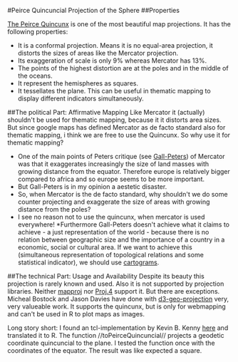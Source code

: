 #Peirce Quincuncial Projection of the Sphere
##Properties

[The Peirce Quincunx](http://en.m.wikipedia.org/wiki/Peirce_quincuncial_projection) is one of the most beautiful map projections. It has the following properties:   
  * It is a conformal projection. Means it is no equal-area projection, it distorts the sizes of areas like the Mercator projection.
  * Its exaggeration of scale is only 9% whereas Mercator has 13%.
  * The points of the highest distortion are at the poles and in the middle of the oceans. 
  * It represent the hemispheres as squares.
  * It tessellates the plane. This can be useful in thematic mapping to display different indicators simultaneously.

##The political Part: Affirmative Mapping
Like Mercator it (actually) shouldn't be used for thematic mapping, because it it distorts area sizes. But since google maps has defined Mercator as de facto standard also for thematic mapping, i think we are free to use the Quincunx. So why use it for thematic mapping?
  * One of the main points of Peters critique (see [Gall-Peters](http://en.m.wikipedia.org/wiki/Gall%E2%80%93Peters_projection)) of Mercator was that it exaggerates increasingly the size of land masses with growing distance from the equator. Therefore europe is relatively bigger compared to africa and so europe seems to be more important.
  * But Gall-Peters is in my opinion a aestetic disaster.
  * So, when Mercator is the de facto standard, why shouldn't we do some counter projecting and exaggerate the size of areas with growing distance from the poles?
  * I see no reason not to use the quincunx, when mercator is used everywhere! *Furthermore Gall-Peters doesn't achieve what it claims to achieve - a just representation of the world - because there is no relation between geographic size and the importance of a country in a economic, social or cultural area. If we want to achieve this (simultaneous representation of topological relations  and some statistical indicator), we should use [cartograms](http://www.worldmapper.org/index.html).

##The technical Part: Usage and Availability
Despite its beauty this projection is rarely known and used. Also it is not supported by projection libraries. Neither [mapproj](http://cran.r-project.org/web/packages/mapproj/index.html) nor [Proj.4](http://en.m.wikipedia.org/wiki/PROJ.4) support it. But there are exceptions. Micheal Bostock and Jason Davies have done with [d3-geo-projection](https://github.com/d3/d3-geo-projection) very, very valueable work. It supports the quincunx, but is only for webmapping and can't be used in R to plot maps as images.

Long story short: I found an tcl-implementation by Kevin B. Kenny [here](http://bibdigital.sid.inpe.br/col/iconet.com.br/banon/2009/09.04.15.17/doc/tcllib-1.12/modules/mapproj/mapproj.tcl) and translated it to R. The function //toPeirceQuincuncial// projects a geodetic coordinate quincuncial to the plane. I tested the function  once with the coordinates of the equator. The result was like expected a square.
 
